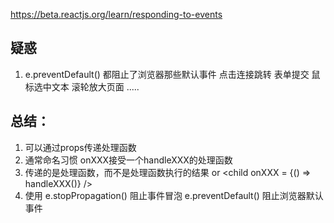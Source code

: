 https://beta.reactjs.org/learn/responding-to-events
## 疑惑
1. e.preventDefault() 都阻止了浏览器那些默认事件
  点击连接跳转
  表单提交
  鼠标选中文本
  滚轮放大页面
  .....
## 总结：
1. 可以通过props传递处理函数
2. 通常命名习惯 <child onXXX = {handleXXX} /> onXXX接受一个handleXXX的处理函数
3. 传递的是处理函数，而不是处理函数执行的结果 <child onXXX = {handleXXX} /> or <child onXXX = {() => handleXXX()} />
4. 使用 e.stopPropagation() 阻止事件冒泡 e.preventDefault() 阻止浏览器默认事件

